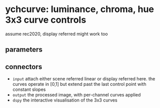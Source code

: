 # ychcurve: luminance, chroma, hue 3x3 curve controls

assume rec2020, display referred might work too

## parameters


## connectors

* `input` attach either scene referred linear or display referred here. the curves operate in [0,1] but extend past the last control point with constant slopes
* `output` the processed image, with per-channel curves applied
* `dspy` the interactive visualisation of the 3x3 curves

